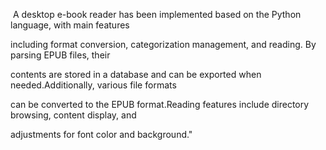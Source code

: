 ​        A desktop e-book reader has been implemented based on the Python language, with main features

including format conversion, categorization management, and reading. By parsing EPUB files, their 

contents are stored in a database and can be exported when needed.Additionally, various file formats

can be converted to the EPUB format.Reading features include directory browsing, content display, and 

adjustments for font color and background."
